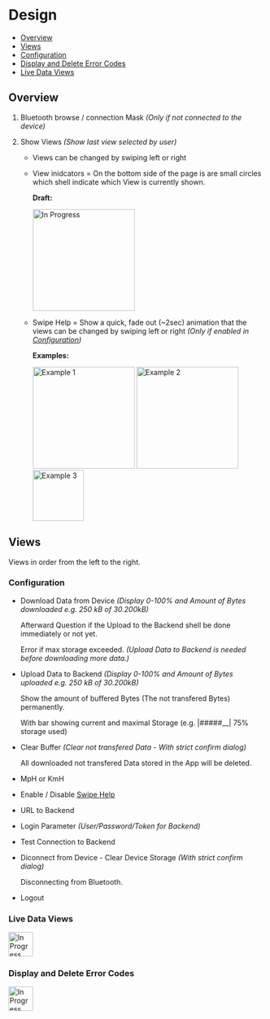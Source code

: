 # Design

* [Overview](#overview)
* [Views](#views)
* [Configuration](#configuration)
* [Display and Delete Error Codes](#display-and-delete-error-codes)
* [Live Data Views](#live-data-views)

## Overview

1. Bluetooth browse / connection Mask *(Only if not connected to the device)*

2. Show Views *(Show last view selected by user)*

   * Views can be changed by swiping left or right
   
   * View inidcators = On the bottom side of the page is are small circles which shell indicate which View is currently shown.
   
     **Draft:**
     
     <img alt="In Progress" src="https://github.com/Itiapu/HSPSmartCar/blob/APP/Documents/App/Draft/view-indicators.png" width="200">
   
   * Swipe Help = Show a quick, fade out (~2sec) animation that the views can be changed by swiping left or right *(Only if enabled in [Configuration](#configuration))*
   
      **Examples:**

      <img alt="Example 1" src="https://i.pinimg.com/originals/3b/b6/22/3bb62217f2c1e7b6ee1b0ba8d9fc4aac.gif" width="200">
      
      <img alt="Example 2" src="https://thumbs.gfycat.com/PhonyWealthyEastrussiancoursinghounds-max-1mb.gif" width="200">
      
      <img alt="Example 3" src="https://thumbs.gfycat.com/ThoroughFixedHorseshoebat-max-1mb.gif" width="100">  

## Views

Views in order from the left to the right.

### Configuration

* Download Data from Device *(Display 0-100% and Amount of Bytes downloaded e.g. 250 kB of 30.200kB)*

  Afterward Question if the Upload to the Backend shell be done immediately or not yet.
  
  Error if max storage exceeded. *(Upload Data to Backend is needed before downloading more data.)*
  
* Upload Data to Backend *(Display 0-100% and Amount of Bytes uploaded e.g. 250 kB of 30.200kB)*

  Show the amount of buffered Bytes (The not transfered Bytes) permanently.
  
  With bar showing current and maximal Storage (e.g. |#####__| 75% storage used)
  
* Clear Buffer *(Clear not transfered Data - With strict confirm dialog)*

  All downloaded not transfered Data stored in the App will be deleted.
  
* MpH or KmH
  
* Enable / Disable [Swipe Help](#overview)

* URL to Backend

* Login Parameter *(User/Password/Token for Backend)*

* Test Connection to Backend

* Diconnect from Device - Clear Device Storage *(With strict confirm dialog)*

  Disconnecting from Bluetooth.

* Logout

### Live Data Views

<img alt="In Progress" src="https://i.stack.imgur.com/W08Uq.png" width="48">

### Display and Delete Error Codes

<img alt="In Progress" src="https://i.stack.imgur.com/W08Uq.png" width="48">
